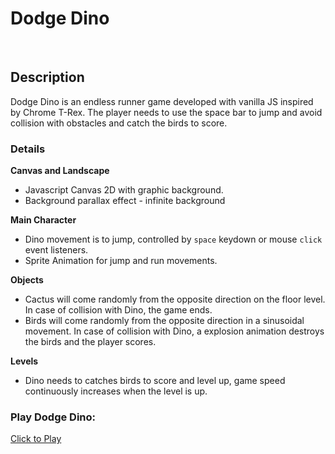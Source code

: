 # Dodge Dino
<br>

## Description
Dodge Dino is an endless runner game developed with vanilla JS inspired by Chrome T-Rex. The player needs to use the space bar to jump and avoid collision with obstacles and catch the birds to score.

### Details

**Canvas and Landscape**
- Javascript Canvas 2D with graphic background.
- Background parallax effect - infinite background

**Main Character**
- Dino movement is to jump, controlled by `space` keydown or mouse `click` event listeners.
- Sprite Animation for jump and run movements.

**Objects**
- Cactus will come randomly from the opposite direction on the floor level. In case of collision with Dino, the game ends.
- Birds will come randomly from the opposite direction in a sinusoidal movement. In case of collision with Dino, a explosion animation destroys the birds and the player scores.

**Levels**
- Dino needs to catches birds to score and level up, game speed continuously increases when the level is up.

### Play Dodge Dino:

[Click to Play](https://karinaglf.github.io/ironhack-project-game-jumper/)
